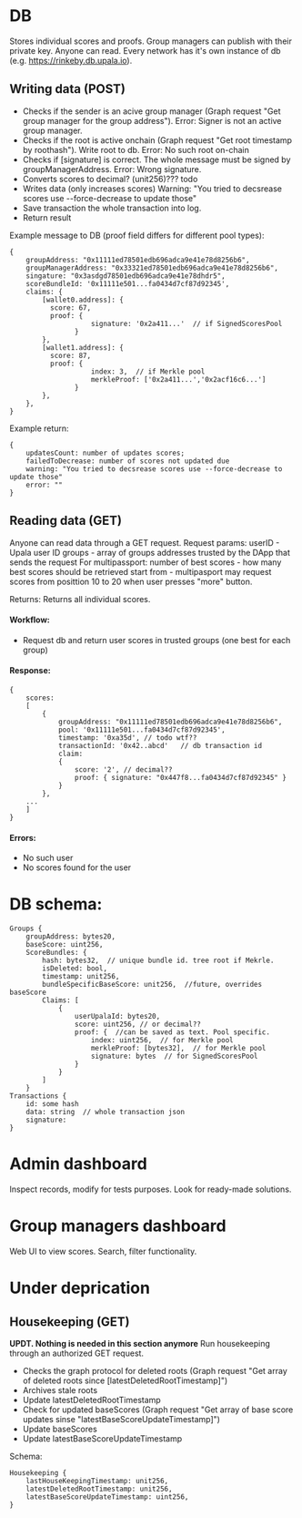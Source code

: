 # DB

Stores individual scores and proofs.
Group managers can publish with their private key. Anyone can read. 
Every network has it's own instance of db (e.g. https://rinkeby.db.upala.io).

## Writing data (POST)

- Checks if the sender is an acive group manager (Graph request "Get group manager for the group address").
Error: Signer is not an active group manager. 
- Checks if the root is active onchain (Graph request "Get root timestamp by roothash"). Write root to db. 
Error: No such root on-chain
- Checks if [signature] is correct. The whole message must be signed by groupManagerAddress.
Error: Wrong signature.
- Converts scores to decimal? (unit256)??? todo
- Writes data (only increases scores)
Warning: "You tried to decsrease scores use --force-decrease to update those"
- Save transaction the whole transaction into log. 
- Return result

Example message to DB (proof field differs for different pool types):

    {
        groupAddress: "0x11111ed78501edb696adca9e41e78d8256b6",
        groupManagerAddress: "0x33321ed78501edb696adca9e41e78d8256b6",
        singature: "0x3asdgd78501edb696adca9e41e78dhdr5", 
        scoreBundleId: '0x11111e501...fa0434d7cf87d92345',
        claims: {
            [wallet0.address]: {
              score: 67,
              proof: {  
                        signature: '0x2a411...'  // if SignedScoresPool
                    }
            },
            [wallet1.address]: {
              score: 87,
              proof: {
                        index: 3,  // if Merkle pool
                        merkleProof: ['0x2a411...','0x2acf16c6...'] 
                    }
            },
        },
    }

Example return:

    {
        updatesCount: number of updates scores;
        failedToDecrease: number of scores not updated due
        warning: "You tried to decsrease scores use --force-decrease to update those"
        error: ""
    }


## Reading data (GET)
Anyone can read data through a GET request.
Request params:
userID - Upala user ID
groups - array of groups addresses trusted by the DApp that sends the request
For multipassport:
number of best scores - how many best scores should be retrieved
start from - multipasport may request scores from posittion 10 to 20 when user presses "more" button.

Returns:
Returns all individual scores.

#### Workflow:

- Request db and return user scores in trusted groups (one best for each group)

#### Response:

    {
        scores:
        [
            {
                groupAddress: "0x11111ed78501edb696adca9e41e78d8256b6",
                pool: '0x11111e501...fa0434d7cf87d92345',
                timestamp: '0xa35d', // todo wtf??
                transactionId: '0x42..abcd'   // db transaction id
                claim: 
                {
                    score: '2', // decimal??
                    proof: { signature: "0x447f8...fa0434d7cf87d92345" }
                }
            },
        ...
        ]
    }


#### Errors:
- No such user
- No scores found for the user

# DB schema:

    Groups {
        groupAddress: bytes20,
        baseScore: uint256,
        ScoreBundles: {
            hash: bytes32,  // unique bundle id. tree root if Mekrle.
            isDeleted: bool,
            timestamp: unit256,
            bundleSpecificBaseScore: unit256,  //future, overrides baseScore
            Claims: [
                {
                    userUpalaId: bytes20,
                    score: uint256, // or decimal??
                    proof: {  //can be saved as text. Pool specific. 
                        index: uint256,  // for Merkle pool
                        merkleProof: [bytes32],  // for Merkle pool
                        signature: bytes  // for SignedScoresPool
                    }
                }
            ]
        }
    Transactions {
        id: some hash
        data: string  // whole transaction json 
        signature: 
    }




# Admin dashboard
Inspect records, modify for tests purposes. Look for ready-made solutions. 

# Group managers dashboard
Web UI to view scores. Search, filter functionality. 


# Under deprication

## Housekeeping (GET)
**UPDT. Nothing is needed in this section anymore**
Run housekeeping through an authorized GET request.

- Checks the graph protocol for deleted roots (Graph request "Get array of deleted roots since [latestDeletedRootTimestamp]")
- Archives stale roots
- Update latestDeletedRootTimestamp
- Check for updated baseScores (Graph request "Get array of base score updates sinse "latestBaseScoreUpdateTimestamp]")
- Update baseScores 
- Update latestBaseScoreUpdateTimestamp

Schema:

    Housekeeping {
        lastHouseKeepingTimestamp: unit256,
        latestDeletedRootTimestamp: unit256,
        latestBaseScoreUpdateTimestamp: uint256,
    }
